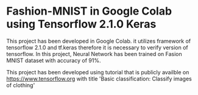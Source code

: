 # Fashion-MNIST in Google Colab using Tensorflow 2.1.0 Keras
This project has been developed in Google Colab. it utilizes framework of tensorflow 2.1.0 and tf.keras therefore it is necessary to verify version of tensorflow. In this project, Neural Network has been trained on Fasion MNIST dataset with accuracy of 91%.

This project has been developed using tutorial that is publicly availble on https://www.tensorflow.org with title 'Basic classification: Classify images of clothing'
